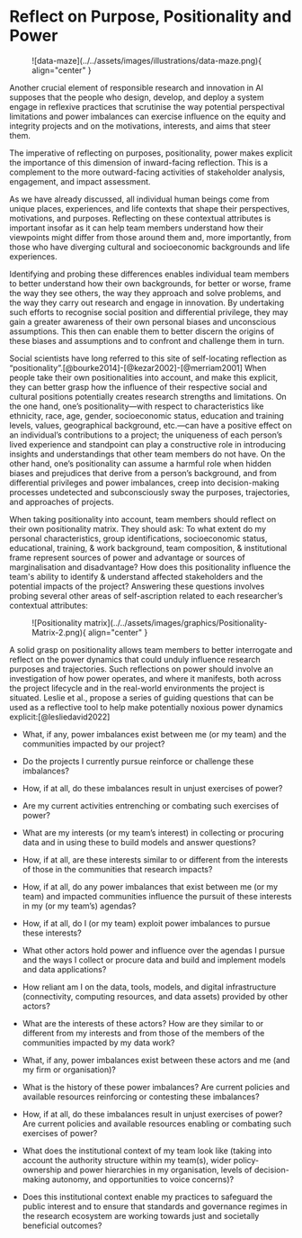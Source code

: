 # Reflect on Purpose, Positionality and Power

<figure markdown>
  ![data-maze](../../assets/images/illustrations/data-maze.png){ align="center" }
</figure>


Another crucial element of responsible research and innovation in AI supposes that the people who design, develop, and deploy a system engage in reflexive practices that scrutinise the way potential perspectival limitations and power imbalances can exercise influence on the equity and integrity projects and on the motivations, interests, and aims that steer them. 

The imperative of reflecting on purposes, positionality, power makes explicit the importance of this dimension of inward-facing reflection. This is a complement to the more outward-facing activities of stakeholder analysis, engagement, and impact assessment. 

As we have already discussed, all individual human beings come from unique places, experiences, and life contexts that shape their perspectives, motivations, and purposes. Reflecting on these contextual attributes is important insofar as it can help team members understand how their viewpoints might differ from those around them and, more importantly, from those who have diverging cultural and socioeconomic backgrounds and life experiences. 

Identifying and probing these differences enables individual team members to better understand how their own backgrounds, for better or worse, frame the way they see others, the way they approach and solve problems, and the way they carry out research and engage in innovation. By undertaking such efforts to recognise social position and differential privilege, they may gain a greater awareness of their own personal biases and unconscious assumptions. This then can enable them to better discern the origins of these biases and assumptions and to confront and challenge them in turn.

Social scientists have long referred to this site of self-locating reflection as “positionality”.[@bourke2014]-[@kezar2002]-[@merriam2001] When people take their own positionalities into account, and make this explicit, they can better grasp how the influence of their respective social and cultural positions potentially creates research strengths and limitations. On the one hand, one’s positionality—with respect to characteristics like  ethnicity, race, age, gender, socioeconomic status, education and training levels, values, geographical background, etc.—can have a positive effect on an individual’s contributions to a project; the uniqueness of each person’s lived experience and standpoint can play a constructive role in introducing insights and understandings that other team members do not have. On the other hand, one’s positionality can assume a harmful role when hidden biases and prejudices that derive from a person’s background, and from differential privileges and power imbalances, creep into decision-making processes undetected and subconsciously sway the purposes, trajectories, and approaches of projects.

When taking positionality into account, team members should reflect on their own positionality matrix. They should ask: To what extent do my personal characteristics, group identifications, socioeconomic status, educational, training, & work background, team composition, & institutional frame represent sources of power and advantage or sources of marginalisation and disadvantage? How does this positionality influence the team's ability to identify & understand affected stakeholders and the potential impacts of the project? Answering these questions involves probing several other areas of self-ascription related to each researcher’s contextual attributes:

<figure markdown>
  ![Positionality matrix](../../assets/images/graphics/Positionality-Matrix-2.png){ align="center" }
</figure>

A solid grasp on positionality allows team members to better interrogate and reflect on the power dynamics that could unduly influence research purposes and trajectories. Such reflections on power should involve an investigation of how power operates, and where it manifests, both across the  project lifecycle and in the real-world environments the project is situated. Leslie et al., propose a series of guiding questions that can be used as a reflective tool to help make potentially noxious power dynamics explicit:[@lesliedavid2022]

- What, if any, power imbalances exist between me (or my team) and the communities impacted by our project?

- Do the projects I currently pursue reinforce or challenge these imbalances?

- How, if at all, do these imbalances result in unjust exercises of power? 

- Are my current activities entrenching or combating such exercises of power?

- What are my interests (or my team’s interest) in collecting or procuring data and in using these to build models and answer questions? 

- How, if at all, are these interests similar to or different from the interests of those in the communities that research impacts?

- How, if at all, do any power imbalances that exist between me (or my  team) and impacted communities influence the pursuit of these interests in my (or my team’s) agendas? 

- How, if at all, do I (or my team) exploit power imbalances to pursue these interests?  

 - What other actors hold power and influence over the agendas I pursue and the ways I collect or procure data and build and implement models and data applications?

- How reliant am I on the data, tools, models, and digital infrastructure (connectivity, computing resources, and data assets) provided by other actors?

- What are the interests of these actors? How are they similar to or different from my interests and from those of the members of the communities impacted by my data work?

- What, if any, power imbalances exist between these actors and me (and my firm or organisation)?

- What is the history of these power imbalances? Are current policies and available resources reinforcing or contesting these imbalances?

- How, if at all, do these imbalances result in unjust exercises of power? Are current policies and available resources enabling or combating such exercises of power?

- What does the institutional context of my team look like (taking into account the authority structure within my team(s), wider policy-ownership and power hierarchies in my organisation, levels of decision-making autonomy, and opportunities to voice concerns)? 

- Does this institutional context enable my practices to safeguard the public interest and to ensure that standards and governance regimes in the research ecosystem are working towards just and societally beneficial outcomes?
